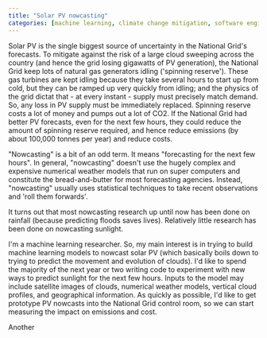 ```yaml
---
title: "Solar PV nowcasting"
categories: [machine learning, climate change mitigation, software engineering]
---
```


Solar PV is the single biggest source of uncertainty in the National Grid's forecasts.  To mitigate against the risk of a large cloud sweeping across the country (and hence the grid losing gigawatts of PV generation), the National Grid keep lots of natural gas generators idling ('spinning reserve').  These gas turbines are kept idling because they take several hours to start up from cold, but they can be ramped up very quickly from idling; and the physics of the grid dictat that - at every instant - supply must precisely match demand.  So, any loss in PV supply must be immediately replaced.  Spinning reserve costs a lot of money and pumps out a lot of CO2.  If the National Grid had better PV forecasts, even for the next few hours, they could reduce the amount of spinning reserve required, and hence reduce emissions (by about 100,000 tonnes per year) and reduce costs.

"Nowcasting" is a bit of an odd term.  It means "forecasting for the next few hours".  In general, "nowcasting" doesn't use the hugely complex and expensive numerical weather models that run on super computers and constitute the bread-and-butter for most forecasting agencies.  Instead, "nowcasting" usually uses statistical techniques to take recent observations and 'roll them forwards'.

It turns out that most nowcasting research up until now has been done on rainfall (because predicting floods saves lives).  Relatively little research has been done on nowcasting sunlight.

I'm a machine learning researcher.  So, my main interest is in trying to build machine learning models to nowcast solar PV (which basically boils down to trying to predict the movement and evolution of clouds).  I'd like to spend the majority of the next year or two writing code to experiment with new ways to predict sunlight for the next few hours.  Inputs to the model may include satellite images of clouds, numerical weather models, vertical cloud profiles, and geographical information.  As quickly as possible, I'd like to get prototype PV nowcasts into the National Grid control room, so we can start measuring the impact on emissions and cost.

Another 